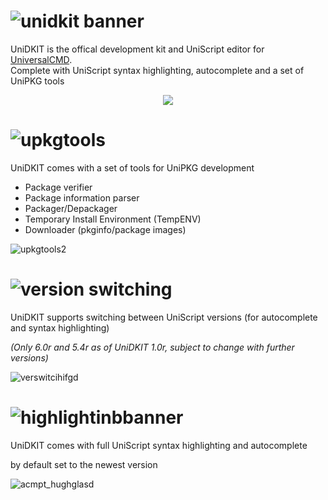# ![unidkit banner](https://github.com/dotPawel/UniDKIT/assets/89011403/deeae35e-96f5-47a7-85cb-46b9bb6a8ba0)

UniDKIT is the offical development kit and UniScript editor for [UniversalCMD](https://github.com/dotPawel/UniversalCMD/tree/main).  
Complete with UniScript syntax highlighting, autocomplete and a set of UniPKG tools

<p align="center">
  <img src="https://github.com/dotPawel/UniDKIT/assets/89011403/c80b7415-f32f-4d8f-ba07-b2497fcca5b2" />
</p>

# ![upkgtools](https://github.com/dotPawel/UniDKIT/assets/89011403/23a23949-502f-4015-8458-c883372f1789)
UniDKIT comes with a set of tools for UniPKG development
+ Package verifier
+ Package information parser
+ Packager/Depackager
+ Temporary Install Environment (TempENV)
+ Downloader (pkginfo/package images)

![upkgtools2](https://github.com/dotPawel/UniDKIT/assets/89011403/f7b846a8-49f1-4d34-a15d-e83d66334451)

# ![version switching](https://github.com/dotPawel/UniDKIT/assets/89011403/0738e2f6-554f-4a14-9de9-9a4b1decdea8)
UniDKIT supports switching between UniScript versions (for autocomplete and syntax highlighting)  

*(Only 6.0r and 5.4r as of UniDKIT 1.0r, subject to change with further versions)*

![verswitcihifgd](https://github.com/dotPawel/UniDKIT/assets/89011403/b7326e4f-fbf1-4406-9dca-60debc7da41a)

# ![highlightinbbanner](https://github.com/dotPawel/UniDKIT/assets/89011403/2ef54ca9-489f-421c-84ac-414f7263fd1e)
UniDKIT comes with full UniScript syntax highlighting and autocomplete  

by default set to the newest version

![acmpt_hughglasd](https://github.com/dotPawel/UniDKIT/assets/89011403/a1d3aa37-3edb-44da-a3c6-3c6562b7b9c3)

